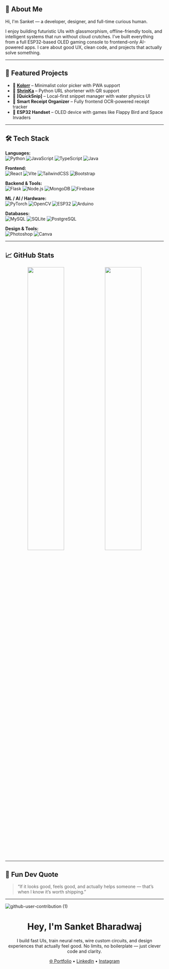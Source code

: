 
## 🧠 About Me

Hi, I'm Sanket — a developer, designer, and full-time curious human.

I enjoy building futuristic UIs with glassmorphism, offline-friendly tools, and intelligent systems that run without cloud crutches. I’ve built everything from a full ESP32-based OLED gaming console to frontend-only AI-powered apps. I care about good UX, clean code, and projects that actually solve something.

---

## 🚀 Featured Projects

- 🔹 **[Kolorr](https://kolorr.vercel.app)** – Minimalist color picker with PWA support
- 🔹 **[ShrinKa](https://shrinka-fcr8.onrender.com)** – Python URL shortener with QR support
- 🔹 **[QuickSnip]** – Local-first snippet manager with water physics UI
- 🔹 **Smart Receipt Organizer** – Fully frontend OCR-powered receipt tracker
- 🔹 **ESP32 Handset** – OLED device with games like Flappy Bird and Space Invaders

---

## 🛠️ Tech Stack

**Languages:**  
![Python](https://img.shields.io/badge/Python-3670A0?style=for-the-badge&logo=python&logoColor=white)  ![JavaScript](https://img.shields.io/badge/JavaScript-F7DF1E?style=for-the-badge&logo=javascript&logoColor=black)  ![TypeScript](https://img.shields.io/badge/TypeScript-007ACC?style=for-the-badge&logo=typescript&logoColor=white)  ![Java](https://img.shields.io/badge/Java-ED8B00?style=for-the-badge&logo=java&logoColor=white)  

**Frontend:**  
![React](https://img.shields.io/badge/React-20232a?style=for-the-badge&logo=react&logoColor=61DAFB)  ![Vite](https://img.shields.io/badge/Vite-646CFF?style=for-the-badge&logo=vite&logoColor=white)  ![TailwindCSS](https://img.shields.io/badge/TailwindCSS-38B2AC?style=for-the-badge&logo=tailwind-css&logoColor=white)  ![Bootstrap](https://img.shields.io/badge/Bootstrap-7952B3?style=for-the-badge&logo=bootstrap&logoColor=white)

**Backend & Tools:**  
![Flask](https://img.shields.io/badge/Flask-black?style=for-the-badge&logo=flask&logoColor=white)  ![Node.js](https://img.shields.io/badge/Node.js-339933?style=for-the-badge&logo=node.js&logoColor=white)  ![MongoDB](https://img.shields.io/badge/MongoDB-4EA94B?style=for-the-badge&logo=mongodb&logoColor=white)  ![Firebase](https://img.shields.io/badge/Firebase-FFCA28?style=for-the-badge&logo=firebase&logoColor=black)

**ML / AI / Hardware:**  
![PyTorch](https://img.shields.io/badge/PyTorch-EE4C2C?style=for-the-badge&logo=pytorch&logoColor=white)  ![OpenCV](https://img.shields.io/badge/OpenCV-5C3EE8?style=for-the-badge&logo=opencv&logoColor=white)  ![ESP32](https://img.shields.io/badge/ESP32-000000?style=for-the-badge&logo=espressif&logoColor=white)  ![Arduino](https://img.shields.io/badge/Arduino-00979D?style=for-the-badge&logo=arduino&logoColor=white)

**Databases:**  
![MySQL](https://img.shields.io/badge/MySQL-00758F?style=for-the-badge&logo=mysql&logoColor=white)  ![SQLite](https://img.shields.io/badge/SQLite-07405E?style=for-the-badge&logo=sqlite&logoColor=white)  ![PostgreSQL](https://img.shields.io/badge/Postgres-316192?style=for-the-badge&logo=postgresql&logoColor=white)

**Design & Tools:**  
![Photoshop](https://img.shields.io/badge/Adobe%20Photoshop-31A8FF?style=for-the-badge&logo=adobe-photoshop&logoColor=white)  ![Canva](https://img.shields.io/badge/Canva-00C4CC?style=for-the-badge&logo=canva&logoColor=white)

---

## 📈 GitHub Stats

<p align="center">
  <img src="https://github-readme-stats.vercel.app/api?username=Sanket-Bharadwaj&theme=radical&show_icons=true&count_private=true&hide_border=true" width="48%"/>
  <img src="https://github-readme-stats.vercel.app/api/top-langs/?username=Sanket-Bharadwaj&layout=compact&theme=radical&hide_border=true" width="48%"/>
</p>

---
## 💬 Fun Dev Quote

> “If it looks good, feels good, and actually helps someone — that’s when I know it’s worth shipping.”

---

<!-- Add this if you want the Easter egg -->
<!-- sanket.builds("magic") -->



![github-user-contribution (1)](https://github.com/user-attachments/assets/9944411d-bcd0-4033-9280-5a461bd8dac3)<h1 align="center">Hey, I'm Sanket Bharadwaj </h1>
<p align="center">
  I build fast UIs, train neural nets, wire custom circuits, and design experiences that actually feel good. No limits, no boilerplate — just clever code and clarity.
</p>

<p align="center">
  <a href="https://sanketbharadwaj.vercel.app" target="_blank">🌐 Portfolio</a> • 
  <a href="https://www.linkedin.com/in/sanket-bharadwaj-a041b6311" target="_blank">LinkedIn</a> • 
  <a href="https://instagram.com/sanket_half_blood" target="_blank">Instagram</a>
</p>

